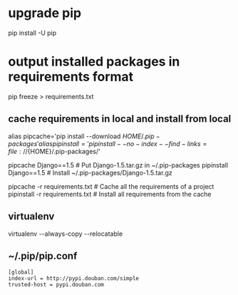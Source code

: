 # upgrade pip
pip install -U pip

# output installed packages in requirements format
pip freeze > requirements.txt 

## cache requirements in local and install from local
alias pipcache='pip install --download ${HOME}/.pip-packages'
alias pipinstall='pip install --no-index --find-links=file://${HOME}/.pip-packages/'

pipcache Django==1.5 # Put Django-1.5.tar.gz in ~/.pip-packages
pipinstall Django==1.5 # Install ~/.pip-packages/Django-1.5.tar.gz
 
pipcache -r requirements.txt # Cache all the requirements of a project
pipinstall -r requirements.txt # Install all requirements from the cache

## virtualenv
virtualenv --always-copy --relocatable

## ~/.pip/pip.conf
```
[global]
index-url = http://pypi.douban.com/simple
trusted-host = pypi.douban.com
```

